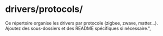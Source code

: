 # drivers/protocols/

Ce répertoire organise les drivers par protocole (zigbee, zwave, matter...).
Ajoutez des sous-dossiers et des README spécifiques si nécessaire.",
